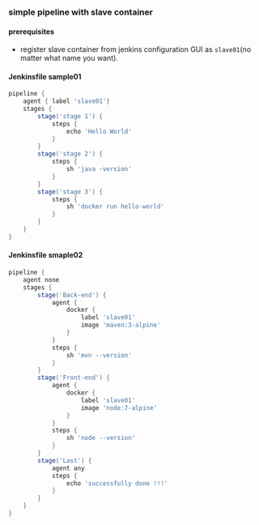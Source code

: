 ### simple pipeline with slave container

#### prerequisites

- register slave container from jenkins configuration GUI as `slave01`(no matter what name you want).


#### Jenkinsfile sample01

```groovy
pipeline {
    agent { label 'slave01'}
    stages {
        stage('stage 1') {
            steps {
                echo 'Hello World'
            }
        }
        stage('stage 2') {
            steps {
                sh 'java -version'
            }
        }
        stage('stage 3') {
            steps {
                sh 'docker run hello-world'
            }
        }
    }
}
```

#### Jenkinsfile smaple02

```groovy
pipeline {
    agent none
    stages {
        stage('Back-end') {
            agent {
                docker {
                    label 'slave01'
                    image 'maven:3-alpine'
                }
            }
            steps {
                sh 'mvn --version'
            }
        }
        stage('Front-end') {
            agent {
                docker {
                    label 'slave01'
                    image 'node:7-alpine'
                }
            }
            steps {
                sh 'node --version'
            }
        }
        stage('Last') {
            agent any
            steps {
                echo 'successfully done !!!'
            }
        }
    }
}
```

